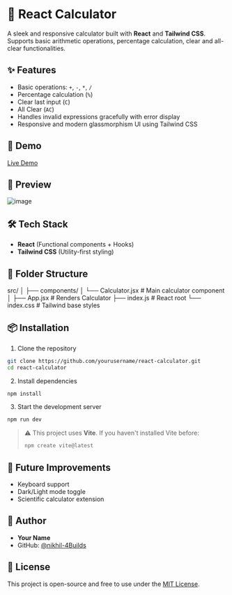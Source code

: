 # 🔢 React Calculator

A sleek and responsive calculator built with **React** and **Tailwind CSS**. Supports basic arithmetic operations, percentage calculation, clear and all-clear functionalities.

## ✨ Features

- Basic operations: `+`, `-`, `*`, `/`
- Percentage calculation (`%`)
- Clear last input (`C`)
- All Clear (`AC`)
- Handles invalid expressions gracefully with error display
- Responsive and modern glassmorphism UI using Tailwind CSS

## 🚀 Demo

[Live Demo](#) 

## 📸 Preview

![image](https://github.com/user-attachments/assets/7b300ed5-e0f4-4f7b-a139-d0190182e5c0)


## 🛠️ Tech Stack

- **React** (Functional components + Hooks)
- **Tailwind CSS** (Utility-first styling)

## 📂 Folder Structure


src/
│
├── components/
│   └── Calculator.jsx     # Main calculator component
│
├── App.jsx                # Renders Calculator
├── index.js               # React root
└── index.css              # Tailwind base styles



## 📦 Installation

1. Clone the repository

```bash
git clone https://github.com/yourusername/react-calculator.git
cd react-calculator
````

2. Install dependencies

```bash
npm install
```

3. Start the development server

```bash
npm run dev
```

> ⚠️ This project uses **Vite**. If you haven't installed Vite before:
>
> ```bash
> npm create vite@latest
> ```

## 🧠 Future Improvements

* Keyboard support
* Dark/Light mode toggle
* Scientific calculator extension

## 👤 Author

* **Your Name**
* GitHub: [@nikhil-4Builds](https://github.com/nikhil-4Builds/calculator/)

## 📄 License

This project is open-source and free to use under the [MIT License](LICENSE).

```

